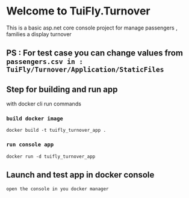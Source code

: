 # Welcome to TuiFly.Turnover

This is a basic asp.net core console project for manage passengers , families a display turnover

## PS : For test case you can change values from `passengers.csv in : TuiFly/Turnover/Application/StaticFiles`

## Step for building and run app

with docker cli run commands

### `build docker image`

```
docker build -t tuifly_turnover_app .
```

### `run console app`

```
docker run -d tuifly_turnover_app
```

## Launch and test app in docker console

`open the console in you docker manager`
